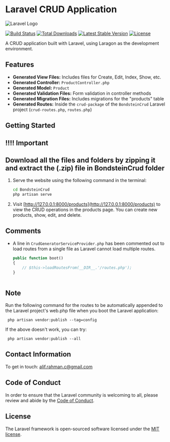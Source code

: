 # Laravel CRUD Application

![Laravel Logo](https://raw.githubusercontent.com/laravel/art/master/logo-lockup/5%20SVG/2%20CMYK/1%20Full%20Color/laravel-logolockup-cmyk-red.svg)

[![Build Status](https://github.com/laravel/framework/workflows/tests/badge.svg)](https://github.com/laravel/framework/actions)
[![Total Downloads](https://img.shields.io/packagist/dt/laravel/framework)](https://packagist.org/packages/laravel/framework)
[![Latest Stable Version](https://img.shields.io/packagist/v/laravel/framework)](https://packagist.org/packages/laravel/framework)
[![License](https://img.shields.io/packagist/l/laravel/framework)](https://opensource.org/licenses/MIT)

A CRUD application built with Laravel, using Laragon as the development environment.

## Features

- **Generated View Files:** Includes files for Create, Edit, Index, Show, etc.
- **Generated Controller:** `ProductController.php`
- **Generated Model:** `Product`
- **Generated Validation Files:** Form validation in controller methods
- **Generated Migration Files:** Includes migrations for the "products" table
- **Generated Routes:** Inside the `crud-package` of the `BondsteinCrud` Laravel project (`crud-routes.php`, `routes.php`)

## Getting Started
## !!!! Important
## Download all the files and folders by zipping it and extract the (.zip) file in BondsteinCrud folder 
1. Serve the website using the following command in the terminal:

    ```bash
    cd BondsteinCrud
    php artisan serve
    ```
    
2. Visit [http://127.0.0.1:8000/products](http://127.0.0.1:8000/products) to view the CRUD operations in the products page. You can create new products, show, edit, and delete.

## Comments

- A line in `CrudGeneratorServiceProvider.php` has been commented out to load routes from a single file as Laravel cannot load multiple routes.

  ```php
  public function boot()
  {
      // $this->loadRoutesFrom(__DIR__.'/routes.php');
  }
       
## Note
Run the following command for the routes to be automatically appended to the Laravel project's web.php file when you boot the Laravel application:
     
     php artisan vendor:publish --tag=config
If the above doesn't work, you can try:

     php artisan vendor:publish --all

## Contact Information
To get in touch: [alif.rahman.c@gmail.com](mailto:alif.rahman.c@gmail.com)

## Code of Conduct

In order to ensure that the Laravel community is welcoming to all, please review and abide by the [Code of Conduct](https://laravel.com/docs/contributions#code-of-conduct).

## License

The Laravel framework is open-sourced software licensed under the [MIT license](https://opensource.org/licenses/MIT).
